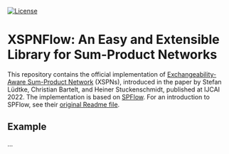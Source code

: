 [![License](https://img.shields.io/badge/License-Apache%202.0-blue.svg)](https://opensource.org/licenses/Apache-2.0)


# XSPNFlow: An Easy and Extensible Library for Sum-Product Networks

This repository contains the official implementation of [Exchangeability-Aware Sum-Product Network](https://arxiv.org/abs/2110.05165) (XSPNs), introduced in the paper by Stefan Lüdtke, Christian Bartelt, and Heiner Stuckenschmidt, published at IJCAI 2022. 
The implementation is based on [SPFlow](https://github.com/SPFlow/SPFlow). For an introduction to SPFlow, see their [original Readme file](README_SPFLOW.md). 

## Example
...